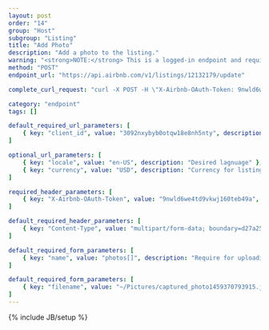 ```yaml
---
layout: post
order: "14"
group: "Host"
subgroup: "Listing"
title: "Add Photo"
description: "Add a photo to the listing."
warning: "<strong>NOTE:</strong> This is a logged-in endpoint and requires an <strong>access_token</strong>. See <a href=\"#login-by-email\">Login Endpoints.</a>"
method: "POST"
endpoint_url: "https://api.airbnb.com/v1/listings/12132179/update"

complete_curl_request: "curl -X POST -H \"X-Airbnb-OAuth-Token: 9nwld6we4td9vkwj160teb49a\" -H \"Content-Type: multipart/form-data; boundary=d27a2537-d9c1-40e4-b1f9-209eb38d45ff\" -F name=\"photos[]\" -F filename=\"~/Pictures/captured_photo1459370793915.jpg\" https://api.airbnb.com/v1/listings/12132179/update?client_id=3092nxybyb0otqw18e8nh5nty&locale=en-US&currency=USD"

category: "endpoint"
tags: []

default_required_url_parameters: [
	{ key: "client_id", value: "3092nxybyb0otqw18e8nh5nty", description: "API Key" }
]

optional_url_parameters: [
	{ key: "locale", value: "en-US", description: "Desired lagnuage" },
	{ key: "currency", value: "USD", description: "Currency for listings" }
]

required_header_parameters: [
	{ key: "X-Airbnb-OAuth-Token", value: "9nwld6we4td9vkwj160teb49a", description: "Airbnb auth token (from auth-ing with login endpoints)" }
]

default_required_header_parameters: [
	{ key: "Content-Type", value: "multipart/form-data; boundary=d27a2537-d9c1-40e4-b1f9-209eb38d45ff", description: "Content type" }
]

default_required_form_parameters: [
	{ key: "name", value: "photos[]", description: "Require for uploading picture" }
]

default_required_form_parameters: [
	{ key: "filename", value: "~/Pictures/captured_photo1459370793915.jpg", description: "Filename location" }
]
---
```

{% include JB/setup %}
